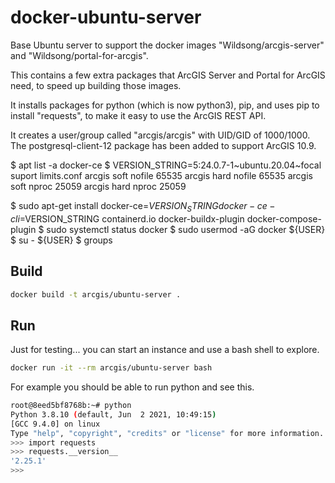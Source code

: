 # docker-ubuntu-server
Base Ubuntu server to support the docker images
"Wildsong/arcgis-server" and "Wildsong/portal-for-arcgis".

This contains a few extra packages that ArcGIS Server
and Portal for ArcGIS need, to speed up building those images.

It installs packages for python (which is now python3), pip, and uses pip to install "requests",
to make it easy to use the ArcGIS REST API.

It creates a user/group called "arcgis/arcgis" with UID/GID of 1000/1000.
The postgresql-client-12 package has been added to support ArcGIS 10.9.

$ apt list -a docker-ce 
$ VERSION_STRING=5:24.0.7-1~ubuntu.20.04~focal suport limits.conf arcgis soft nofile 65535 arcgis hard nofile 65535 arcgis soft nproc 25059 arcgis hard nproc 25059

$ sudo apt-get install docker-ce=$VERSION_STRING docker-ce-cli=$VERSION_STRING containerd.io docker-buildx-plugin docker-compose-plugin
$ sudo systemctl status docker
$ sudo usermod -aG docker ${USER}
$ su - ${USER}
$ groups

## Build

```bash
docker build -t arcgis/ubuntu-server .
```

## Run

Just for testing... you can start an instance and use a bash shell to explore. 


```bash
docker run -it --rm arcgis/ubuntu-server bash
```

For example you should be able to run python and see this.

```bash
root@8eed5bf8768b:~# python
Python 3.8.10 (default, Jun  2 2021, 10:49:15)
[GCC 9.4.0] on linux
Type "help", "copyright", "credits" or "license" for more information.
>>> import requests
>>> requests.__version__
'2.25.1'
>>>

```
